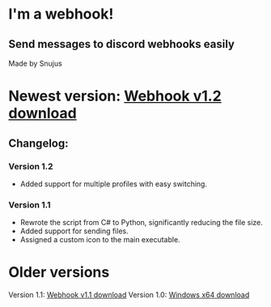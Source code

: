 # I'm a webhook!
## Send messages to discord webhooks easily
Made by Snujus


# Newest version: [Webhook v1.2 download](https://github.com/snuius/im_a_webhook/raw/refs/heads/main/Release/webhook_1-2.exe)

## Changelog:
### Version 1.2
- Added support for multiple profiles with easy switching.
### Version 1.1
- Rewrote the script from C# to Python, significantly reducing the file size.
- Added support for sending files.
- Assigned a custom icon to the main executable.

# Older versions
Version 1.1: [Webhook v1.1 download](https://github.com/snuius/im_a_webhook/raw/refs/heads/main/Release/webhook_1-1.exe)
Version 1.0: [Windows x64 download](https://github.com/snuius/im_a_webhook/raw/refs/heads/main/Release/webhook_win-64.exe)
